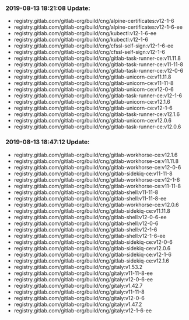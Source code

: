 ### 2019-08-13 18:21:08 Update:

- registry.gitlab.com/gitlab-org/build/cng/alpine-certificates:v12-1-6
- registry.gitlab.com/gitlab-org/build/cng/alpine-certificates:v12-1-6-ee
- registry.gitlab.com/gitlab-org/build/cng/kubectl:v12-1-6-ee
- registry.gitlab.com/gitlab-org/build/cng/kubectl:v12-1-6
- registry.gitlab.com/gitlab-org/build/cng/cfssl-self-sign:v12-1-6-ee
- registry.gitlab.com/gitlab-org/build/cng/cfssl-self-sign:v12-1-6
- registry.gitlab.com/gitlab-org/build/cng/gitlab-task-runner-ce:v11.11.8
- registry.gitlab.com/gitlab-org/build/cng/gitlab-task-runner-ce:v11-11-8
- registry.gitlab.com/gitlab-org/build/cng/gitlab-task-runner-ce:v12-0-6
- registry.gitlab.com/gitlab-org/build/cng/gitlab-unicorn-ce:v11.11.8
- registry.gitlab.com/gitlab-org/build/cng/gitlab-unicorn-ce:v11-11-8
- registry.gitlab.com/gitlab-org/build/cng/gitlab-unicorn-ce:v12-0-6
- registry.gitlab.com/gitlab-org/build/cng/gitlab-task-runner-ce:v12-1-6
- registry.gitlab.com/gitlab-org/build/cng/gitlab-unicorn-ce:v12.1.6
- registry.gitlab.com/gitlab-org/build/cng/gitlab-unicorn-ce:v12-1-6
- registry.gitlab.com/gitlab-org/build/cng/gitlab-task-runner-ce:v12.1.6
- registry.gitlab.com/gitlab-org/build/cng/gitlab-unicorn-ce:v12.0.6
- registry.gitlab.com/gitlab-org/build/cng/gitlab-task-runner-ce:v12.0.6
### 2019-08-13 18:47:12 Update:

- registry.gitlab.com/gitlab-org/build/cng/gitlab-workhorse-ce:v12.1.6
- registry.gitlab.com/gitlab-org/build/cng/gitlab-workhorse-ce:v11.11.8
- registry.gitlab.com/gitlab-org/build/cng/gitlab-workhorse-ce:v12-0-6
- registry.gitlab.com/gitlab-org/build/cng/gitlab-sidekiq-ce:v11-11-8
- registry.gitlab.com/gitlab-org/build/cng/gitlab-workhorse-ce:v12-1-6
- registry.gitlab.com/gitlab-org/build/cng/gitlab-workhorse-ce:v11-11-8
- registry.gitlab.com/gitlab-org/build/cng/gitlab-shell:v11-11-8
- registry.gitlab.com/gitlab-org/build/cng/gitlab-shell:v11-11-8-ee
- registry.gitlab.com/gitlab-org/build/cng/gitlab-workhorse-ce:v12.0.6
- registry.gitlab.com/gitlab-org/build/cng/gitlab-sidekiq-ce:v11.11.8
- registry.gitlab.com/gitlab-org/build/cng/gitlab-shell:v12-0-6-ee
- registry.gitlab.com/gitlab-org/build/cng/gitlab-shell:v12-0-6
- registry.gitlab.com/gitlab-org/build/cng/gitlab-shell:v12-1-6
- registry.gitlab.com/gitlab-org/build/cng/gitlab-shell:v12-1-6-ee
- registry.gitlab.com/gitlab-org/build/cng/gitlab-sidekiq-ce:v12-0-6
- registry.gitlab.com/gitlab-org/build/cng/gitlab-sidekiq-ce:v12.0.6
- registry.gitlab.com/gitlab-org/build/cng/gitlab-sidekiq-ce:v12-1-6
- registry.gitlab.com/gitlab-org/build/cng/gitlab-sidekiq-ce:v12.1.6
- registry.gitlab.com/gitlab-org/build/cng/gitaly:v1.53.2
- registry.gitlab.com/gitlab-org/build/cng/gitaly:v11-11-8-ee
- registry.gitlab.com/gitlab-org/build/cng/gitaly:v12-0-6-ee
- registry.gitlab.com/gitlab-org/build/cng/gitaly:v1.42.7
- registry.gitlab.com/gitlab-org/build/cng/gitaly:v11-11-8
- registry.gitlab.com/gitlab-org/build/cng/gitaly:v12-0-6
- registry.gitlab.com/gitlab-org/build/cng/gitaly:v1.47.2
- registry.gitlab.com/gitlab-org/build/cng/gitaly:v12-1-6-ee
